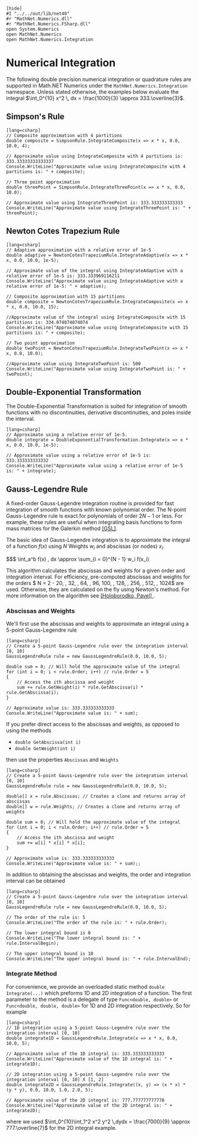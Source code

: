     [hide]
    #I "../../out/lib/net40"
    #r "MathNet.Numerics.dll"
    #r "MathNet.Numerics.FSharp.dll"
    open System.Numerics
    open MathNet.Numerics
    open MathNet.Numerics.Integration

Numerical Integration
=====================

The following double precision numerical integration or quadrature rules are supported in Math.NET Numerics under the `MathNet.Numerics.Integration` namespace. Unless stated otherwise, the examples below evaluate the integral $\int_0^{10} x^2 \, dx = \frac{1000}{3} \approx 333.\overline{3}$.

Simpson's Rule
--------------

    [lang=csharp]
    // Composite approximation with 4 partitions
    double composite = SimpsonRule.IntegrateComposite(x => x * x, 0.0, 10.0, 4);

    // Approximate value using IntegrateComposite with 4 partitions is: 333.33333333333337
    Console.WriteLine("Approximate value using IntegrateComposite with 4 partitions is: " + composite);

    // Three point approximation
    double threePoint = SimpsonRule.IntegrateThreePoint(x => x * x, 0.0, 10.0);

    // Approximate value using IntegrateThreePoint is: 333.333333333333
    Console.WriteLine("Approximate value using IntegrateThreePoint is: " + threePoint);

Newton Cotes Trapezium Rule
---------------------------

    [lang=csharp]
    // Adaptive approximation with a relative error of 1e-5
    double adaptive = NewtonCotesTrapeziumRule.IntegrateAdaptive(x => x * x, 0.0, 10.0, 1e-5);

    // Approximate value of the integral using IntegrateAdaptive with a relative error of 1e-5 is: 333.333969116211
    Console.WriteLine("Approximate value using IntegrateAdaptive with a relative error of 1e-5: " + adaptive);

    // Composite approximation with 15 partitions
    double composite = NewtonCotesTrapeziumRule.IntegrateComposite(x => x * x, 0.0, 10.0, 15);

    //Approximate value of the integral using IntegrateComposite with 15 partitions is: 334.074074074074
    Console.WriteLine("Approximate value using IntegrateComposite with 15 partitions is: " + composite);

    // Two point approximation
    double twoPoint = NewtonCotesTrapeziumRule.IntegrateTwoPoint(x => x * x, 0.0, 10.0);

    //Approximate value using IntegrateTwoPoint is: 500
    Console.WriteLine("Approximate value using IntegrateTwoPoint is: " + twoPoint);

Double-Exponential Transformation
---------------------------------
The Double-Exponential Transformation is suited for integration of smooth functions with no discontinuities, derivative discontinuities, and poles inside the interval.

    [lang=csharp]
    // Approximate using a relative error of 1e-5.
    double integrate = DoubleExponentialTransformation.Integrate(x => x * x, 0.0, 10.0, 1e-5);

    // Approximate value using a relative error of 1e-5 is: 333.333333333332
    Console.WriteLine("Approximate value using a relative error of 1e-5 is: " + integrate);

Gauss-Legendre Rule
-------------------
A fixed-order Gauss-Legendre integration routine is provided for fast integration of smooth functions with known polynomial order. The N-point Gauss-Legendre rule is exact for polynomials of order $2N-1$ or less. For example, these rules are useful when integrating basis functions to form mass matrices for the Galerkin method [[GSL]](https://www.gnu.org/software/gsl/).

The basic idea of Gauss-Legendre integration is to approximate the integral of a function $f(x)$ using $N$ Weights $w_i$ and abscissas (or nodes) $x_i$.

$$$
\int_a^b f(x) \, dx \approx \sum_{i = 0}^{N - 1} w_i f(x_i)

This algorithm calculates the abscissas and weights for a given order and integration interval. For efficiency, pre-computed abscissas and weights for the orders $ N = 2 - 20, \, 32, \, 64, \, 96, 100, \, 128, \, 256, \, 512, \, 1024$ are used. Otherwise, they are calculated on the fly using Newton's method. For more information on the algorithm see [[Holoborodko, Pavel] ](http://www.holoborodko.com/pavel/numerical-methods/numerical-integration/).

### Abscissas and Weights

We'll first use the abscissas and weights to approximate an integral using a 5-point Gauss-Legendre rule

    [lang=csharp]
    // Create a 5-point Gauss-Legendre rule over the integration interval [0, 10]
    GaussLegendreRule rule = new GaussLegendreRule(0.0, 10.0, 5);

    double sum = 0; // Will hold the approximate value of the integral
    for (int i = 0; i < rule.Order; i++) // rule.Order = 5
    {
        // Access the ith abscissa and weight
        sum += rule.GetWeight(i) * rule.GetAbscissa(i) * rule.GetAbscissa(i);
    }

    // Approximate value is: 333.333333333333
    Console.WriteLine("Approximate value is: " + sum);

If you prefer direct access to the abscissas and weights, as opposed to using the methods

- ```double GetAbscissa(int i)```
- ```double GetWeight(int i)```

then use the properties `Abscissas` and `Weights`

    [lang=csharp]
    // Create a 5-point Gauss-Legendre rule over the integration interval [0, 10]
    GaussLegendreRule rule = new GaussLegendreRule(0.0, 10.0, 5);

    double[] x = rule.Abscissas; // Creates a clone and returns array of abscissas
    double[] w = rule.Weights; // Creates a clone and returns array of weights

    double sum = 0; // Will hold the approximate value of the integral
    for (int i = 0; i < rule.Order; i++) // rule.Order = 5
    {
        // Access the ith abscissa and weight
        sum += w[i] * x[i] * x[i];
    }

    // Approximate value is: 333.333333333333
    Console.WriteLine("Approximate value is: " + sum);;

In addition to obtaining the abscissas and weights, the order and integration interval can be obtained

    [lang=csharp]
    // Create a 5-point Gauss-Legendre rule over the integration interval [0, 10]
    GaussLegendreRule rule = new GaussLegendreRule(0.0, 10.0, 5);

    // The order of the rule is: 5
    Console.WriteLine("The order of the rule is: " + rule.Order);

    // The lower integral bound is 0
    Console.WriteLine("The lower integral bound is: " + rule.IntervalBegin);

    // The upper integral bound is 10
    Console.WriteLine("The upper integral bound is: " + rule.IntervalEnd);

### Integrate Method

For convenience, we provide an overloaded static method `double Integrate(...)` which preforms 1D and 2D integration of a function. The first parameter to the method is a delegate of type `Func<double, double>` or `Func<double, double, double>` for 1D and 2D integration respectively. So for example

    [lang=csharp]
    // 1D integration using a 5-point Gauss-Legendre rule over the integration interval [0, 10]
    double integrate1D = GaussLegendreRule.Integrate(x => x * x, 0.0, 10.0, 5);

    // Approximate value of the 1D integral is: 333.333333333333
    Console.WriteLine("Approximate value of the 1D integral is: " + integrate1D);

    // 2D integration using a 5-point Gauss-Legendre rule over the integration interval [0, 10] X [1, 2]
    double integrate2D = GaussLegendreRule.Integrate((x, y) => (x * x) * (y * y), 0.0, 10.0, 1.0, 2.0, 5);

    // Approximate value of the 2D integral is: 777.777777777778
    Console.WriteLine("Approximate value of the 2D integral is: " + integrate2D);

where we used $\int_0^{10}\int_1^2 x^2 y^2 \,dydx = \frac{7000}{9} \approx 777.\overline{7}$ for the 2D integral example.
